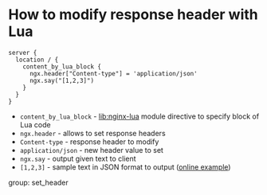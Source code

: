 # How to modify response header with Lua

```nginx
server {
  location / {
    content_by_lua_block {
      ngx.header["Content-type"] = 'application/json'
      ngx.say("[1,2,3]")
    }
  }
}
```

- `content_by_lua_block` - [lib:nginx-lua](/nginx-lua/how-to-install-nginx-lua-module-in-ubuntu-ubuntuversion) module directive to specify block of Lua code
- `ngx.header` - allows to set response headers
- `Content-type` - response header to modify
- `application/json` - new header value to set
- `ngx.say` - output given text to client
- `[1,2,3]` - sample text in JSON format to output ([online example](http://lua.onelinerhub.com/mod_header))

group: set_header


